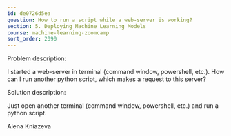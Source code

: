```yaml
---
id: de0726d5ea
question: How to run a script while a web-server is working?
section: 5. Deploying Machine Learning Models
course: machine-learning-zoomcamp
sort_order: 2090
---
```


Problem description:

I started a web-server in terminal (command window, powershell, etc.). How can I run another python script, which makes a request to this server?

Solution description:

Just open another terminal (command window, powershell, etc.) and run a python script.

Alena Kniazeva

